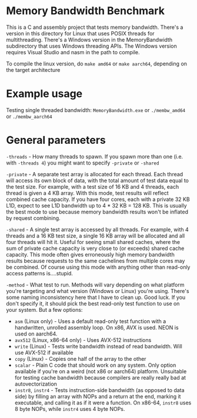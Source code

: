 # Memory Bandwidth Benchmark
This is a C and assembly project that tests memory bandwidth. There's a version in this directory for Linux that uses POSIX threads for multithreading. There's a Windows version in the MemoryBandwidth subdirectory that uses Windows threading APIs. The Windows version requires Visual Studio and nasm in the path to compile.

To compile the linux version, do `make amd64` or `make aarch64`, depending on the target architecture

# Example usage

Testing single threaded bandwidth: `MemoryBandwidth.exe` or `./membw_amd64` or `./membw_aarch64`

# General parameters
`-threads` - How many threads to spawn. If you spawn more than one (i.e. with `-threads 4`) you might want to specify `-private` or `-shared`

`-private` - A separate test array is allocated for each thread. Each thread will access its own block of data, with the total amount of test data equal to the test size. For example, with a test size of 16 KB and 4 threads, each thread is given a 4 KB array. With this mode, test results will reflect combined cache capacity. If you have four cores, each with a private 32 KB L1D, expect to see L1D bandwidth up to 4 * 32 KB = 128 KB. This is usually the best mode to use because memory bandwidth results won't be inflated by request combining.

`-shared` - A single test array is accessed by all threads. For example, with 4 threads and a 16 KB test size, a single 16 KB array will be allocated and all four threads will hit it. Useful for seeing small shared caches, where the sum of private cache capacity is very close to (or exceeds) shared cache capacity. This mode often gives erroneously high memory bandwidth results because requests to the same cachelines from multiple cores may be combined. Of course using this mode with anything other than read-only access patterns is....stupid.

`-method` - What test to run. Methods will vary depending on what platform you're targeting and what version (Windows or Linux) you're using. There's some naming inconsistency here that I have to clean up. Good luck. If you don't specify it, it should pick the best read-only test function to use on your system. But a few options:
- `asm` (Linux only) - Uses a default read-only test function with a handwritten, unrolled assembly loop. On x86, AVX is used. NEON is used on aarch64.
- `avx512` (Linux, x86-64 only) - Uses AVX-512 instructions
- `write` (Linux) - Tests write bandwidth instead of read bandwidth. Will use AVX-512 if available
- `copy` (Linux) - Copies one half of the array to the other
- `scalar` - Plain C code that should work on any system. Only option available if you're on a weird (not x86 or aarch64) platform. Unsuitable for testing cache bandwidth because compilers are really really bad at autovectorization
- `instr8`, `instr4` - Tests instruction-side bandwidth (as opposed to data side) by filling an array with NOPs and a return at the end, marking it executable, and calling it as if it were a function. On x86-64, `instr8` uses 8 byte NOPs, while `instr4` uses 4 byte NOPs.